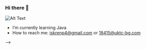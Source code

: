 ### Hi there 👋

![Alt Text](https://media.giphy.com/media/Ju7l5y9osyymQ/giphy.gif)



-  I’m currently learning Java
-  How to reach me: iskrenp4@gmail.com or 18415@uktc-bg.com


-->
